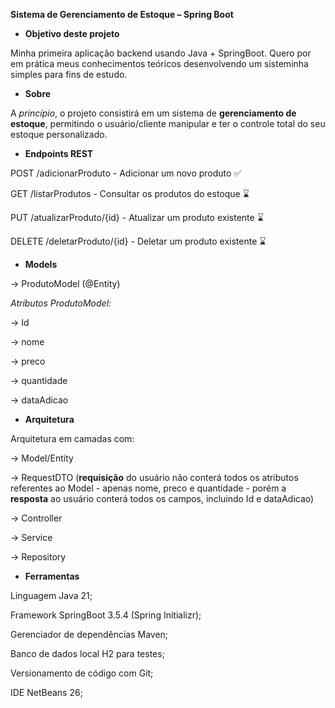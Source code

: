 **Sistema de Gerenciamento de Estoque – Spring Boot**


- **Objetivo deste projeto**

Minha primeira aplicação backend usando Java + SpringBoot. Quero por em prática meus conhecimentos teóricos desenvolvendo um sisteminha simples para fins de estudo.



- **Sobre**

A *princípio*, o projeto consistirá em um sistema de **gerenciamento de estoque**, permitindo o usuário/cliente manipular e ter o controle total do seu estoque personalizado.



- **Endpoints REST**

POST /adicionarProduto - Adicionar um novo produto ✅️ 

GET /listarProdutos - Consultar os produtos do estoque ⌛

PUT /atualizarProduto/{id} - Atualizar um produto existente ⌛

DELETE /deletarProduto/{id} - Deletar um produto existente ⌛



- **Models**

→ ProdutoModel (@Entity)

*Atributos ProdutoModel:*

→ Id

→ nome

→ preco

→ quantidade

→ dataAdicao



- **Arquitetura**

Arquitetura em camadas com:

→ Model/Entity

→ RequestDTO (**requisição** do usuário não conterá todos os atributos referentes ao Model - apenas nome, preco e quantidade - porém a **resposta** ao usuário conterá todos os campos, incluindo Id e dataAdicao)

→ Controller

→ Service

→ Repository



- **Ferramentas**

Linguagem Java 21;

Framework SpringBoot 3.5.4 (Spring Initializr);

Gerenciador de dependências Maven;

Banco de dados local H2 para testes;

Versionamento de código com Git;

IDE NetBeans 26;

